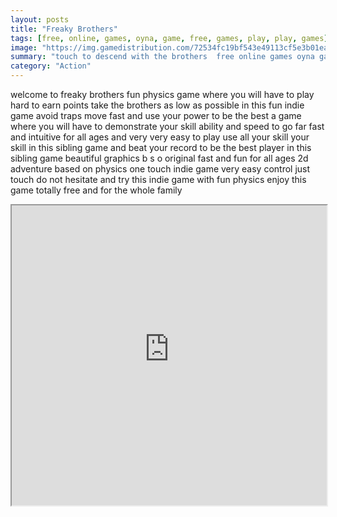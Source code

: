 ```yaml
---
layout: posts
title: "Freaky Brothers"
tags: [free, online, games, oyna, game, free, games, play, play, games]
image: "https://img.gamedistribution.com/72534fc19bf543e49113cf5e3b01ea45.jpg"
summary: "touch to descend with the brothers  free online games oyna game free games play play games"
category: "Action"
---
```


welcome to freaky brothers fun physics game where you will have to play hard to earn points take the brothers as low as possible in this fun indie game avoid traps move fast and use your power to be the best a game where you will have to demonstrate your skill ability and speed to go far fast and intuitive for all ages and very very easy to play use all your skill your skill in this sibling game and beat your record to be the best player in this sibling game beautiful graphics b s o original fast and fun for all ages 2d adventure based on physics one touch indie game very easy control just touch do not hesitate and try this indie game with fun physics enjoy this game totally free and for the whole family

<iframe width="100%" height="480px;" src="https://html5.gamedistribution.com/72534fc19bf543e49113cf5e3b01ea45/"></iframe>
